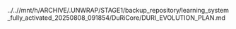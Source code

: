 ../..//mnt/h/ARCHIVE/.UNWRAP/STAGE1/backup_repository/learning_system_fully_activated_20250808_091854/DuRiCore/DURI_EVOLUTION_PLAN.md